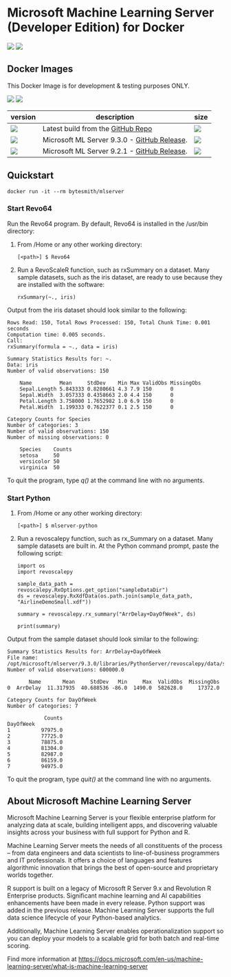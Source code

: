 # Microsoft Machine Learning Server (Developer Edition) for Docker

[![](https://img.shields.io/github/license/mashape/apistatus.svg)](https://github.com/SaschaDittmann/docker-images-mlserver)
[![](https://img.shields.io/github/tag/SaschaDittmann/docker-images-mlserver.svg)](https://github.com/SaschaDittmann/docker-images-mlserver)


## Docker Images

This Docker Image is for development & testing purposes ONLY.

[![](https://img.shields.io/docker/pulls/bytesmith/mlserver.svg)](https://hub.docker.com/r/bytesmith/mlserver)
[![](https://img.shields.io/docker/automated/bytesmith/mlserver.svg)](https://hub.docker.com/r/bytesmith/mlserver/builds)

version          | description                               | size 
---------------- | ----------------------------------------- | ------
[![](https://images.microbadger.com/badges/version/bytesmith/mlserver.svg)](https://hub.docker.com/r/bytesmith/mlserver) | Latest build from the [GitHub Repo](https://github.com/SaschaDittmann/docker-images-mlserver) | [![](https://images.microbadger.com/badges/image/bytesmith/mlserver.svg)](https://microbadger.com/images/bytesmith/mlserver)
[![](https://images.microbadger.com/badges/version/bytesmith/mlserver:9.3.0.svg)](https://hub.docker.com/r/bytesmith/mlserver) | Microsoft ML Server 9.3.0 - [GitHub Release](https://github.com/SaschaDittmann/docker-images-mlserver/releases/tag/9.3.0).  | [![](https://images.microbadger.com/badges/image/bytesmith/mlserver:9.3.0.svg)](https://microbadger.com/images/bytesmith/mlserver:9.3.0)
[![](https://images.microbadger.com/badges/version/bytesmith/mlserver:9.2.1.svg)](https://hub.docker.com/r/bytesmith/mlserver) | Microsoft ML Server 9.2.1 - [GitHub Release](https://github.com/SaschaDittmann/docker-images-mlserver/releases/tag/9.2.1).  | [![](https://images.microbadger.com/badges/image/bytesmith/mlserver:9.2.1.svg)](https://microbadger.com/images/bytesmith/mlserver:9.2.1)

## Quickstart

```
docker run -it --rm bytesmith/mlserver
```

### Start Revo64

Run the Revo64 program. By default, Revo64 is installed in the /usr/bin directory:

1. From /Home or any other working directory:
    ```
    [<path>] $ Revo64
    ```

2. Run a RevoScaleR function, such as rxSummary on a dataset. Many sample datasets, such as the iris dataset, are ready to use because they are installed with the software:
    ```
    rxSummary(~., iris)
    ```

Output from the iris dataset should look similar to the following:

```
Rows Read: 150, Total Rows Processed: 150, Total Chunk Time: 0.001 seconds
Computation time: 0.005 seconds.
Call:
rxSummary(formula = ~., data = iris)

Summary Statistics Results for: ~.
Data: iris
Number of valid observations: 150

    Name         Mean     StdDev    Min Max ValidObs MissingObs
    Sepal.Length 5.843333 0.8280661 4.3 7.9 150      0
    Sepal.Width  3.057333 0.4358663 2.0 4.4 150      0
    Petal.Length 3.758000 1.7652982 1.0 6.9 150      0
    Petal.Width  1.199333 0.7622377 0.1 2.5 150      0

Category Counts for Species
Number of categories: 3
Number of valid observations: 150
Number of missing observations: 0

    Species    Counts
    setosa     50
    versicolor 50
    virginica  50
```

To quit the program, type *q()* at the command line with no arguments.

### Start Python

1. From /Home or any other working directory:
    ```
    [<path>] $ mlserver-python
    ```

2. Run a revoscalepy function, such as rx_Summary on a dataset. Many sample datasets are built in. At the Python command prompt, paste the following script:
    ```
    import os
    import revoscalepy 

    sample_data_path = revoscalepy.RxOptions.get_option("sampleDataDir")
    ds = revoscalepy.RxXdfData(os.path.join(sample_data_path, "AirlineDemoSmall.xdf"))

    summary = revoscalepy.rx_summary("ArrDelay+DayOfWeek", ds) 

    print(summary)
    ```

Output from the sample dataset should look similar to the following:

```
Summary Statistics Results for: ArrDelay+DayOfWeek
File name: /opt/microsoft/mlserver/9.3.0/libraries/PythonServer/revoscalepy/data/sample_data/AirlineDemoSmall.xdf
Number of valid observations: 600000.0

       Name       Mean     StdDev   Min     Max  ValidObs  MissingObs
0  ArrDelay  11.317935  40.688536 -86.0  1490.0  582628.0     17372.0

Category Counts for DayOfWeek
Number of categories: 7

            Counts
DayOfWeek
1          97975.0
2          77725.0
3          78875.0
4          81304.0
5          82987.0
6          86159.0
7          94975.0
```

To quit the program, type *quit()* at the command line with no arguments.

## About Microsoft Machine Learning Server

Microsoft Machine Learning Server is your flexible enterprise platform for analyzing data at scale, building intelligent apps, and discovering valuable insights across your business with full support for Python and R.

Machine Learning Server meets the needs of all constituents of the process – from data engineers and data scientists to line-of-business programmers and IT professionals. It offers a choice of languages and features algorithmic innovation that brings the best of open-source and proprietary worlds together.

R support is built on a legacy of Microsoft R Server 9.x and Revolution R Enterprise products. Significant machine learning and AI capabilities enhancements have been made in every release. Python support was added in the previous release. Machine Learning Server supports the full data science lifecycle of your Python-based analytics.

Additionally, Machine Learning Server enables operationalization support so you can deploy your models to a scalable grid for both batch and real-time scoring.

Find more information at https://docs.microsoft.com/en-us/machine-learning-server/what-is-machine-learning-server 
